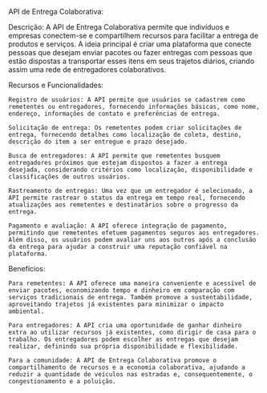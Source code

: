 API de Entrega Colaborativa:

Descrição:
A API de Entrega Colaborativa permite que indivíduos e empresas conectem-se e compartilhem recursos para facilitar a entrega de produtos e serviços. A ideia principal é criar uma plataforma que conecte pessoas que desejam enviar pacotes ou fazer entregas com pessoas que estão dispostas a transportar esses itens em seus trajetos diários, criando assim uma rede de entregadores colaborativos.

Recursos e Funcionalidades:

    Registro de usuários: A API permite que usuários se cadastrem como remetentes ou entregadores, fornecendo informações básicas, como nome, endereço, informações de contato e preferências de entrega.

    Solicitação de entrega: Os remetentes podem criar solicitações de entrega, fornecendo detalhes como localização de coleta, destino, descrição do item a ser entregue e prazo desejado.

    Busca de entregadores: A API permite que remetentes busquem entregadores próximos que estejam dispostos a fazer a entrega desejada, considerando critérios como localização, disponibilidade e classificações de outros usuários.

    Rastreamento de entregas: Uma vez que um entregador é selecionado, a API permite rastrear o status da entrega em tempo real, fornecendo atualizações aos remetentes e destinatários sobre o progresso da entrega.

    Pagamento e avaliação: A API oferece integração de pagamento, permitindo que remetentes efetuem pagamentos seguros aos entregadores. Além disso, os usuários podem avaliar uns aos outros após a conclusão da entrega para ajudar a construir uma reputação confiável na plataforma.

Benefícios:

    Para remetentes: A API oferece uma maneira conveniente e acessível de enviar pacotes, economizando tempo e dinheiro em comparação com serviços tradicionais de entrega. Também promove a sustentabilidade, aproveitando trajetos já existentes para minimizar o impacto ambiental.

    Para entregadores: A API cria uma oportunidade de ganhar dinheiro extra ao utilizar recursos já existentes, como dirigir de casa para o trabalho. Os entregadores podem escolher as entregas que desejam realizar, definindo sua própria disponibilidade e flexibilidade.

    Para a comunidade: A API de Entrega Colaborativa promove o compartilhamento de recursos e a economia colaborativa, ajudando a reduzir a quantidade de veículos nas estradas e, consequentemente, o congestionamento e a poluição.

